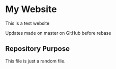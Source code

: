 # My Website

This is a test website

Updates made on master on GitHub before rebase

## Repository Purpose 

This file is just a random file.

